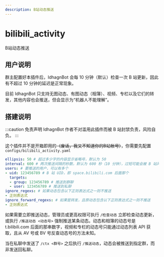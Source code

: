 ```yaml
---
description: B站动态推送
---
```

# bilibili_activity
B站动态推送

## 用户说明
群主配置好本插件后，IdhagnBot 会每 10 分钟（默认）检查一次 B 站更新，因此有不超过 10 分钟的延迟是正常现象。

目前 IdhagnBot 只支持无图动态、有图动态（相簿）、视频、专栏以及它们的转发，其他内容也会推送，但会显示为“机器人不能理解”。

## 搭建说明
:::caution 免责声明
IdhagnBot 作者不对滥用此插件而被 B 站封禁负责，风险自负。
:::

这个插件并不是开箱即用的~~（废话，我又不知道你的B站帐号）~~，你需要先配置`configs/bilibili_activity.yaml`
```yaml
ellipsis: 50 # 超过多少字的内容显示省略号，默认为 50
interval: 600 # 两次推送间隔的秒数，默认为 600 秒（10 分钟），过短可能会被 B 站风控 IP
users: # 要推送的用户，可以有多个
- uid: 123456789 # B 站 UID，即 space.bilibili.com 后面那个
  targets:
  - group: 123456789 # 推送到群聊
  - user: 123456789 # 推送到私聊
ignore_regexs: # 如果动态包含以下正则表达式之一则不推送
- 正则表达式
ignore_forward_regexs: # 如果是转发，且原动态包含以下正则表达式之一则不推送
- 正则表达式
```

如果需要立即推送动态，管理员或更高权限可执行 `/检查动态` 立即检查动态更新，或执行 `/推送动态 <动态号>` 强制推送某条动态。动态和相簿的动态号是 t.bilibili.com 后面的那串数字，视频和专栏的动态号只能通过动态列表 API 获取，且从 AV 号或 BV 号反查动态号的方法未知。

当在私聊中发送了 `/ctx <群号>` 之后执行 `/推送动态`，动态会被推送到指定群，而非发送回私聊。
